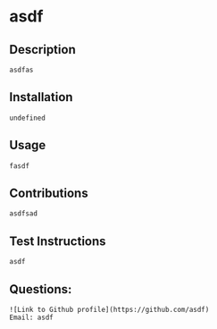 # asdf



## Description
    asdfas
    
## Installation
    undefined
    
## Usage
    fasdf
    
## Contributions 
    asdfsad
    
## Test Instructions
    asdf
## Questions:
    ![Link to Github profile](https://github.com/asdf)
    Email: asdf